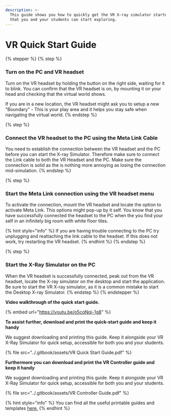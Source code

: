 ```yaml
---
description: >-
  This guide shows you how to quickly get the VR X-ray simulator started, so
  that you and your students can start exploring.
---
```


# VR Quick Start Guide

{% stepper %}
{% step %}
### Turn on the PC and VR headset

Turn on the VR headset by holding the button on the right side, waiting for it to blink. You can confirm that the VR headset is on, by mounting it on your head and checking that the virtual world shows.&#x20;

If you are in a new location, the VR headset might ask you to setup a new "Boundary" - This is your play area and it helps you stay safe when navigating the virtual world. &#x20;
{% endstep %}

{% step %}
### Connect the VR headset to the PC using the Meta Link Cable

You need to establish the connection between the VR headset and the PC before you can start the X-ray Simulator. Therefore make sure to connect the Link cable to both the VR Headset and the PC. Make sure the connection is solid as the is nothing more annoying as losing the connection mid-simulation.&#x20;
{% endstep %}

{% step %}
### Start the Meta Link connection using the VR headset menu

To activate the connection, mount the VR headset and locate the option to activate Meta Link. This options might pop-up by it self. You know that you have successfully connected the headset to the PC when the you find your self in an infinitely big room with white floor tiles.

{% hint style="info" %}
If you are having trouble connecting to the PC try unplugging and reattaching the link cable to the headset. If this does not work, try restarting the VR headset.&#x20;
{% endhint %}
{% endstep %}

{% step %}
### Start the X-Ray Simulator on the PC

When the VR headset is successfully connected, peak out from the VR headset, locate the X-ray simulator on the desktop and start the application. Be sure to start the VR X-ray simulator, as it is a common mistake to start the Desktop X-ray Simulator. &#x20;
{% endstep %}
{% endstepper %}

**Video walkthrough of the quick start guide.**

{% embed url="https://youtu.be/o5cqNqi-1g8" %}

**To assist further, download and print the quick-start guide and keep it handy**

We suggest downloading and printing this guide. Keep it alongside your VR X-Ray Simulator for quick setup, accessible for both you and your students.

{% file src="../.gitbook/assets/VR Quick Start Guide.pdf" %}

**Furthermore you can download and print the VR Controller guide and keep it handy**

We suggest downloading and printing this guide. Keep it alongside your VR X-Ray Simulator for quick setup, accessible for both you and your students.

{% file src="../.gitbook/assets/VR Controller Guide.pdf" %}

{% hint style="info" %}
You can find all the useful printable guides and templates [here.](../getting-started/printable-guides-and-templates.md)
{% endhint %}
